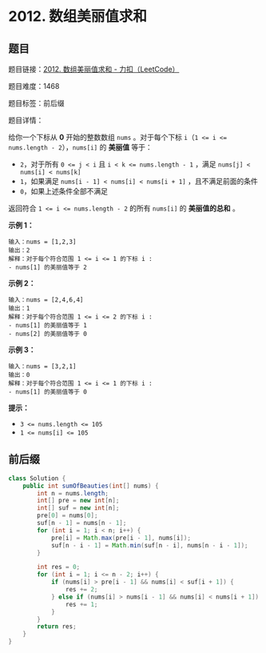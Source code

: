 # 2012. 数组美丽值求和

## 题目

题目链接：[2012. 数组美丽值求和 - 力扣（LeetCode）](https://leetcode.cn/problems/sum-of-beauty-in-the-array/description/)

题目难度：1468

题目标签：前后缀

题目详情：

给你一个下标从 **0** 开始的整数数组 `nums` 。对于每个下标 `i`（`1 <= i <= nums.length - 2`），`nums[i]` 的 **美丽值** 等于：

- `2`，对于所有 `0 <= j < i` 且 `i < k <= nums.length - 1` ，满足 `nums[j] < nums[i] < nums[k]`
- `1`，如果满足 `nums[i - 1] < nums[i] < nums[i + 1]` ，且不满足前面的条件
- `0`，如果上述条件全部不满足

返回符合 `1 <= i <= nums.length - 2` 的所有 `nums[i]` 的 **美丽值的总和** 。

**示例 1：**

```
输入：nums = [1,2,3]
输出：2
解释：对于每个符合范围 1 <= i <= 1 的下标 i :
- nums[1] 的美丽值等于 2
```

**示例 2：**

```
输入：nums = [2,4,6,4]
输出：1
解释：对于每个符合范围 1 <= i <= 2 的下标 i :
- nums[1] 的美丽值等于 1
- nums[2] 的美丽值等于 0
```

**示例 3：**

```
输入：nums = [3,2,1]
输出：0
解释：对于每个符合范围 1 <= i <= 1 的下标 i :
- nums[1] 的美丽值等于 0
```

**提示：**

- `3 <= nums.length <= 105`
- `1 <= nums[i] <= 105`



## 前后缀

``` java
class Solution {
    public int sumOfBeauties(int[] nums) {
        int n = nums.length;
        int[] pre = new int[n];
        int[] suf = new int[n];
        pre[0] = nums[0];
        suf[n - 1] = nums[n - 1];
        for (int i = 1; i < n; i++) {
            pre[i] = Math.max(pre[i - 1], nums[i]);
            suf[n - i - 1] = Math.min(suf[n - i], nums[n - i - 1]);
        }

        int res = 0;
        for (int i = 1; i <= n - 2; i++) {
            if (nums[i] > pre[i - 1] && nums[i] < suf[i + 1]) {
                res += 2;
            } else if (nums[i] > nums[i - 1] && nums[i] < nums[i + 1]) {
                res += 1;
            }
        }
        return res;
    }
}
```